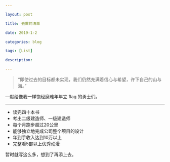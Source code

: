 ```yaml
---

layout: post

title: 去做的清单

date: 2019-1-2

categories: blog

tags: [List]

description: 

---
```


> “即使过去的目标都未实现，我们仍然充满着信心与希望，许下自己的山与海。”

 —献给像我一样饱经磨难年年立 flag 的勇士们。


---

- 读完四十本书
- 考出二级建造师、一级建造师
- 每个月跑步超过20公里
- 能够独立地完成公司整个项目的设计
- 年到手收入达到10万以上
- 完整看5部以上优秀动漫

暂时就写这么多，想到了再添上去。

